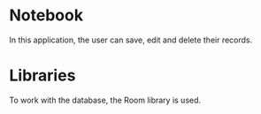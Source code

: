 # Notebook
In this application, the user can save, edit and delete their records.
# Libraries
To work with the database, the Room library is used.
